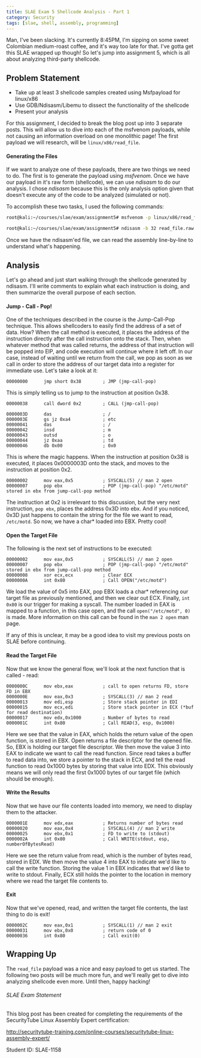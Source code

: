 ```yaml
---
title: SLAE Exam 5 Shellcode Analysis - Part 1
category: Security
tags: [slae, shell, assembly, programming]
---
```


Man, I've been slacking. It's currently 8:45PM, I'm sipping on some sweet Colombian medium-roast coffee, and it's way too late for that. I've gotta get this SLAE wrapped up though! So let's jump into assignment 5, which is all about analyzing third-party shellcode.

## Problem Statement

* Take up at least 3 shellcode samples created using Msfpayload for linux/x86
* Use GDB/Ndisasm/Libemu to dissect the functionality of the shellcode
* Present your analysis

For this assignment, I decided to break the blog post up into 3 separate posts. This will allow us to dive into each of the msfvenom payloads, while not causing an information overload on one monolithic page! The first payload we will research, will be `linux/x86/read_file`.

#### Generating the Files

If we want to analyze one of these payloads, there are two things we need to do. The first is to generate the payload using *msfvenom*. Once we have our payload in it's raw form (shellcode), we can use *ndisasm* to do our analysis. I chose *ndisasm* because this is the only analysis option given that doesn't execute any of the code to be analyzed (simulated or not).

To accomplish these two tasks, I used the following commands:

```bash
root@kali:~/courses/slae/exam/assignment5# msfvenom -p linux/x86/read_file PATH=/etc/motd -a x86 --platform linux > read_file.raw

root@kali:~/courses/slae/exam/assignment5# ndisasm -b 32 read_file.raw > read_file_analyzed.nasm
```

Once we have the ndisasm'ed file, we can read the assembly line-by-line to understand what's happening.


## Analysis

Let's go ahead and just start walking through the shellcode generated by ndisasm. I'll write comments to explain what each instruction is doing, and then summarize the overall purpose of each section.

#### Jump - Call - Pop!

One of the techniques described in the course is the Jump-Call-Pop technique. This allows shellcoders to easily find the address of a set of data. How? When the call method is executed, it places the address of the instruction directly after the call instruction onto the stack. Then, when whatever method that was called returns, the address of that instruction will be popped into EIP, and code execution will continue where it left off. In our case, instead of waiting until we return from the call, we pop as soon as we call in order to store the address of our target data into a register for immediate use. Let's take a look at it:

```
00000000      jmp short 0x38        ; JMP (jmp-call-pop)
```

This is simply telling us to jump to the instruction at position 0x38.

```
00000038      call dword 0x2        ; CALL (jmp-call-pop)

0000003D      das                   ; /
0000003E      gs jz 0xa4            ; etc
00000041      das                   ; /
00000042      insd                  ; m
00000043      outsd                 ; o
00000044      jz 0xaa               ; td
00000046      db 0x00               ; 0x0
```

This is where the magic happens. When the instruction at position 0x38 is executed, it places 0x0000003D onto the stack, and moves to the instruction at position 0x2.

```
00000002      mov eax,0x5           ; SYSCALL(5) // man 2 open
00000007      pop ebx               ; POP (jmp-call-pop) "/etc/motd" stored in ebx from jump-call-pop method
```

The instruction at 0x2 is irrelevant to this discussion, but the very next instruction, `pop ebx`, places the address 0x3D into ebx. And if you noticed, 0x3D just happens to contain the string for the file we want to read, `/etc/motd`. So now, we have a char* loaded into EBX. Pretty cool!



#### Open the Target File

The following is the next set of instructions to be executed:

```
00000002      mov eax,0x5           ; SYSCALL(5) // man 2 open
00000007      pop ebx               ; POP (jmp-call-pop) "/etc/motd" stored in ebx from jump-call-pop method
00000008      xor ecx,ecx           ; Clear ECX
0000000A      int 0x80              ; Call OPEN("/etc/motd")
```

We load the value of 0x5 into EAX, pop EBX loads a char* referencing our target file as previously mentioned, and then we clear out ECX. Finally, `int 0x80` is our trigger for making a syscall. The number loaded in EAX is mapped to a function, in this case open, and the call `open("/etc/motd", 0)` is made. More information on this call can be found in the `man 2 open` man page.

If any of this is unclear, it may be a good idea to visit my previous posts on SLAE before continuing.


#### Read the Target File

Now that we know the general flow, we'll look at the next function that is called - read:

```
0000000C      mov ebx,eax           ; call to open returns FD, store FD in EBX
0000000E      mov eax,0x3           ; SYSCALL(3) // man 2 read
00000013      mov edi,esp           ; Store stack pointer in EDI
00000015      mov ecx,edi           ; Store stack pointer in ECX (*buf for read destination)
00000017      mov edx,0x1000        ; Number of bytes to read
0000001C      int 0x80              ; Call READ(3, esp, 0x1000)
```

Here we see that the value in EAX, which holds the return value of the open function, is stored in EBX. Open returns a file descriptor for the opened file. So, EBX is holding our target file descriptor. We then move the value 3 into EAX to indicate we want to call the read function. Since read takes a buffer to read data into, we store a pointer to the stack in ECX, and tell the read function to read 0x1000 bytes by storing that value into EDX. This obviously means we will only read the first 0x1000 bytes of our target file (which should be enough).



#### Write the Results

Now that we have our file contents loaded into memory, we need to display them to the attacker.

```
0000001E      mov edx,eax           ; Returns number of bytes read
00000020      mov eax,0x4           ; SYSCALL(4) // man 2 write
00000025      mov ebx,0x1           ; FD to write to (stdout)
0000002A      int 0x80              ; Call WRITE(stdout, esp, numberOfBytesRead)
```

Here we see the return value from read, which is the number of bytes read, stored in EDX. We then move the value 4 into EAX to indicate we'd like to call the write function. Storing the value 1 in EBX indicates that we'd like to write to stdout. Finally, ECX still holds the pointer to the location in memory where we read the target file contents to.

#### Exit

Now that we've opened, read, and written the target file contents, the last thing to do is exit!

```
0000002C      mov eax,0x1           ; SYSCALL(1) // man 2 exit
00000031      mov ebx,0x0           ; return code of 0
00000036      int 0x80              ; Call exit(0)

```

## Wrapping Up

The `read_file` payload was a nice and easy payload to get us started. The following two posts will be much more fun, and we'll really get to dive into analyzing shellcode even more. Until then, happy hacking!


###### SLAE Exam Statement

This blog post has been created for completing the requirements of the SecurityTube Linux Assembly Expert certification:

http://securitytube-training.com/online-courses/securitytube-linux-assembly-expert/

Student ID: SLAE-1158
